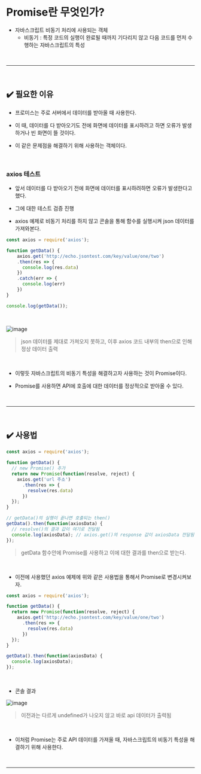 # Promise란 무엇인가?
- 자바스크립트 비동기 처리에 사용되는 객체
  - 비동기 : 특정 코드의 실행이 완료될 때까지 기다리지 않고 다음 코드를 먼저 수행하는 자바스크립트의 특성
<br>
<hr>
<br>

## ✔️ 필요한 이유
- 프로미스는 주로 서버에서 데이터를 받아올 때 사용한다.

- 이 때, 데이터를 다 받아오기도 전에 화면에 데이터를 표시하려고 하면 오류가 발생하거나 빈 화면이 뜰 것이다.

- 이 같은 문제점을 해결하기 위해 사용하는 객체이다.
<br>

### axios 테스트
- 앞서 데이터를 다 받아오기 전에 화면에 데이터를 표시하려하면 오류가 발생한다고 했다.

- 그에 대한 테스트 검증 진행

- axios 예제로 비동기 처리를 하지 않고 콘솔을 통해 함수를 실행시켜 json 데이터를 가져와본다.
```javascript
const axios = require('axios');

function getData() {
	axios.get('http://echo.jsontest.com/key/value/one/two')
    .then(res => {
      console.log(res.data)
    })
    .catch(err => {
      console.log(err)
    })
}

console.log(getData());
```
<br>

![image](https://github.com/yejun95/Today-I-Learned/assets/121341413/78fdecab-b13e-474d-b74c-bf9eb8b3fbd3)
> json 데이터를 제대로 가져오지 못하고, 이후 axios 코드 내부의 then으로 인해 정상 데이터 출력
<br>

- 이렇듯 자바스크립트의 비동기 특성을 해결하고자 사용하는 것이 Promise이다.

- Promise를 사용하면 API에 호출에 대한 데이터를 정상적으로 받아올 수 있다.
<br>
<hr>
<br>

## ✔️ 사용법
```javascript
const axios = require('axios');

function getData() {
  // new Promise() 추가
  return new Promise(function(resolve, reject) {
    axios.get('url 주소')
      .then(res => {
        resolve(res.data)
      })
  });
}

// getData()의 실행이 끝나면 호출되는 then()
getData().then(function(axiosData) {
  // resolve()의 결과 값이 여기로 전달됨
  console.log(axiosData); // axios.get()의 response 값이 axiosData 전달됨
});
```
> getData 함수안에 Promise를 사용하고 이에 대한 결과를 then으로 받는다.
<br>

- 이전에 사용했던 axios 예제에 위와 같은 사용법을 통해서 Promise로 변경시켜보자.

```javascript
const axios = require('axios');

function getData() {
  return new Promise(function(resolve, reject) {
    axios.get('http://echo.jsontest.com/key/value/one/two')
      .then(res => {
        resolve(res.data)
      })
  });
}

getData().then(function(axiosData) {
  console.log(axiosData);
});
```
<br>

- 콘솔 결과

![image](https://github.com/yejun95/Today-I-Learned/assets/121341413/8aba3349-d423-46d2-a462-5aa4c3809097)
> 이전과는 다르게 undefined가 나오지 않고 바로 api 데이터가 출력됨
<br>

- 이처럼 Promise는 주로 API 데이터를 가져올 때, 자바스크립트의 비동기 특성을 해결하기 위해 사용한다.
<br>
<hr>
<br>

